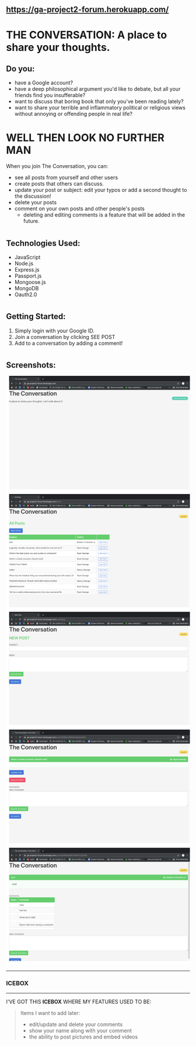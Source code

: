 ## https://ga-project2-forum.herokuapp.com/

# THE CONVERSATION: A place to share your thoughts.




Do you:
-------
* have a Google account?
* have a deep philosophical argument you'd like to debate, but all your friends find you insufferable?
* want to discuss that boring book that only you've been reading lately?
* want to share your terrible and inflammatory political or religious views without annoying or offending people in real life?

# WELL THEN LOOK NO FURTHER MAN

When you join The Conversation, you can:
* see all posts from yourself and other users
* create posts that others can discuss.
* update your post or subject: edit your typos or add a second thought to the discussion!
* delete your posts
* comment on your own posts and other people's posts 
  - deleting and editing comments is a feature that will be added in the future.

# 
## Technologies Used:
- JavaScript
- Node.js
- Express.js
- Passport.js
- Mongoose.js
- MongoDB
- Oauth2.0


#
## Getting Started:
1. Simply login with your Google ID. 
2. Join a conversation by clicking SEE POST
3. Add to a conversation by adding a comment! 

#
## Screenshots: 

![Login Screen](public/images/loginscreen.png)
![All Posts](public/images/allposts.png)
![New Post](public/images/newpost.png)
![See My Post](public/images/seemypost.png)
![See Others' Post](public/images/otherspost.png)


------
### ICEBOX
------

I'VE GOT THIS **ICEBOX** WHERE MY FEATURES USED TO BE:
> Items I want to add later:
> * edit/update and delete your comments
> * show your name along with your comment
> * the ability to post pictures and embed videos